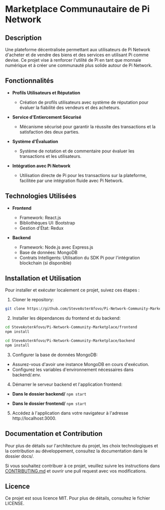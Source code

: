 # Marketplace Communautaire de Pi Network

## Description

Une plateforme décentralisée permettant aux utilisateurs de Pi Network d'acheter et de vendre des biens et des services en utilisant Pi comme devise. Ce projet vise à renforcer l'utilité de Pi en tant que monnaie numérique et à créer une communauté plus solide autour de Pi Network.

## Fonctionnalités

- **Profils Utilisateurs et Réputation**
  - Création de profils utilisateurs avec système de réputation pour évaluer la fiabilité des vendeurs et des acheteurs.

- **Service d'Entiercement Sécurisé**
  - Mécanisme sécurisé pour garantir la réussite des transactions et la satisfaction des deux parties.

- **Système d'Évaluation**
  - Système de notation et de commentaire pour évaluer les transactions et les utilisateurs.

- **Intégration avec Pi Network**
  - Utilisation directe de Pi pour les transactions sur la plateforme, facilitée par une intégration fluide avec Pi Network.

## Technologies Utilisées

- **Frontend**
  - Framework: React.js
  - Bibliothèques UI: Bootstrap
  - Gestion d'État: Redux

- **Backend**
  - Framework: Node.js avec Express.js
  - Base de données: MongoDB
  - Contrats Intelligents: Utilisation du SDK Pi pour l'intégration blockchain (si disponible)

## Installation et Utilisation

Pour installer et exécuter localement ce projet, suivez ces étapes :

1. Cloner le repository:

```bash
git clone https://github.com/SteveAsterAfovo/Pi-Network-Community-Marketplace.git
```

2. Installer les dépendances du frontend et du backend:

```bash
cd SteveAsterAfovo/Pi-Network-Community-Marketplace/frontend
npm install

cd SteveAsterAfovo/Pi-Network-Community-Marketplace/backend
npm install
```

3. Configurer la base de données MongoDB:

- Assurez-vous d'avoir une instance MongoDB en cours d'exécution.
- Configurez les variables d'environnement nécessaires dans backend/.env.

4. Démarrer le serveur backend et l'application frontend:

- **Dans le dossier backend/**
`npm start`

- **Dans le dossier frontend/**
`npm start`

5. Accédez à l'application dans votre navigateur à l'adresse http://localhost:3000.

## Documentation et Contribution
Pour plus de détails sur l'architecture du projet, les choix technologiques et la contribution au développement, consultez la documentation dans le dossier docs/.

Si vous souhaitez contribuer à ce projet, veuillez suivre les instructions dans [CONTRIBUTING.md](CONTRIBUTING.md) et ouvrir une pull request avec vos modifications.

## Licence
Ce projet est sous licence MIT. Pour plus de détails, consultez le fichier LICENSE.
